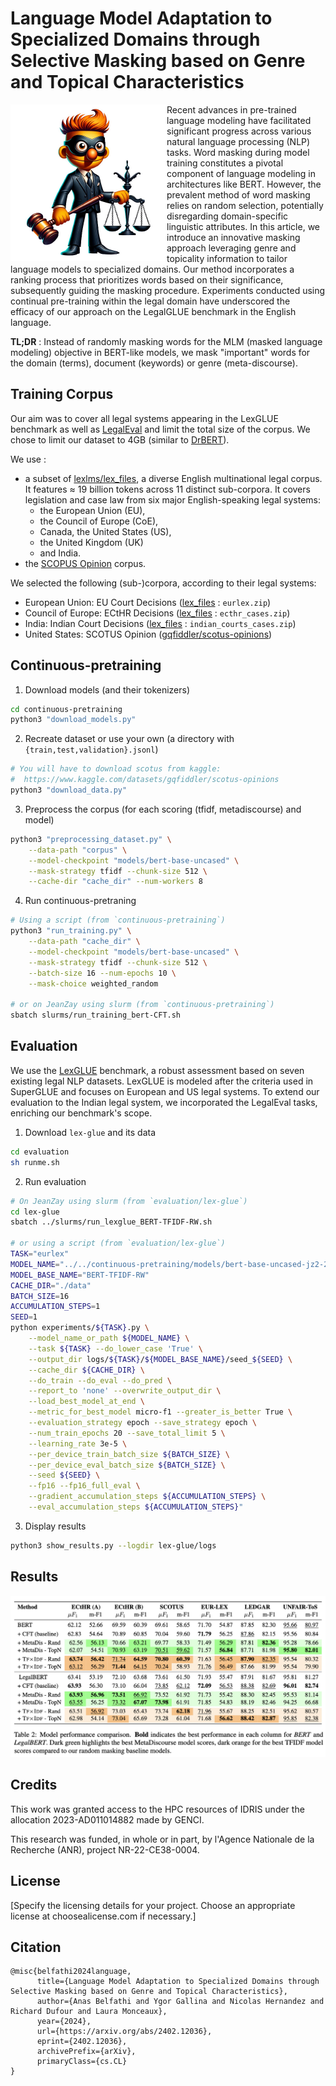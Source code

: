 # Language Model Adaptation to Specialized Domains through Selective Masking based on Genre and Topical Characteristics 

<img src="_assets/logo-selective-masking.jpg" align="left" alt="Project Logo" width="250"/>

Recent advances in pre-trained language modeling have facilitated significant progress across various natural language processing (NLP) tasks. Word masking during model training constitutes a pivotal component of language modeling in architectures like BERT. However, the prevalent method of word masking relies on random selection, potentially disregarding domain-specific linguistic attributes. In this article, we introduce an innovative masking approach leveraging genre and topicality information to tailor language models to specialized domains. Our method incorporates a ranking process that prioritizes words based on their significance, subsequently guiding the masking procedure. Experiments conducted using continual pre-training within the legal domain have underscored the efficacy of our approach on the LegalGLUE benchmark in the English language.


**TL;DR** : Instead of randomly masking words for the MLM (masked language modeling) objective in BERT-like models, we mask "important" words for the domain (terms), document (keywords) or genre (meta-discourse).


## Training Corpus

Our aim was to cover all legal systems appearing in the LexGLUE benchmark as well as [LegalEval](https://sites.google.com/view/legaleval/home) and limit the total size of the corpus.
We chose to limit our dataset to 4GB (similar to [DrBERT](https://aclanthology.org/2023.acl-long.896/)).

We use :
- a subset of [lexlms/lex_files](https://huggingface.co/datasets/lexlms/lex_files), a diverse English multinational legal corpus. It features $\approx$ 19 billion tokens across 11 distinct sub-corpora. It covers legislation and case law from six major English-speaking legal systems:
    - the European Union (EU),
    - the Council of Europe (CoE),
    - Canada, the United States (US),
    - the United Kingdom (UK)
    - and India.
- the [SCOPUS Opinion](https://www.kaggle.com/datasets/gqfiddler/scotus-opinions) corpus.

We selected the following (sub-)corpora, according to their legal systems:

* European Union: EU Court Decisions ([lex_files](https://huggingface.co/datasets/lexlms/lex_files/blob/main/) : `eurlex.zip`)
* Council of Europe: ECtHR Decisions ([lex_files](https://huggingface.co/datasets/lexlms/lex_files/blob/main/) : `ecthr_cases.zip`)
* India: Indian Court Decisions ([lex_files](https://huggingface.co/datasets/lexlms/lex_files/blob/main/) : `indian_courts_cases.zip`)
* United States: SCOTUS Opinion ([gqfiddler/scotus-opinions](https://www.kaggle.com/datasets/gqfiddler/scotus-opinions))


## Continuous-pretraining

1. Download models (and their tokenizers)
```bash
cd continuous-pretraining
python3 "download_models.py"
```
2. Recreate dataset or use your own (a directory with `{train,test,validation}.jsonl`)
```bash
# You will have to download scotus from kaggle:
#  https://www.kaggle.com/datasets/gqfiddler/scotus-opinions
python3 "download_data.py"
```
3. Preprocess the corpus (for each scoring (tfidf, metadiscourse) and model)
```bash
python3 "preprocessing_dataset.py" \
    --data-path "corpus" \
    --model-checkpoint "models/bert-base-uncased" \
    --mask-strategy tfidf --chunk-size 512 \
    --cache-dir "cache_dir" --num-workers 8
```
4. Run continuous-pretraning
```bash
# Using a script (from `continuous-pretraining`)
python3 "run_training.py" \
    --data-path "cache_dir" \
    --model-checkpoint "models/bert-base-uncased" \
    --mask-strategy tfidf --chunk-size 512 \
    --batch-size 16 --num-epochs 10 \
    --mask-choice weighted_random

# or on JeanZay using slurm (from `continuous-pretraining`)
sbatch slurms/run_training_bert-CFT.sh
```

## Evaluation

We use the [LexGLUE](https://github.com/coastalcph/lex-glue) benchmark, a robust assessment based on seven existing legal NLP datasets. LexGLUE is modeled after the criteria used in SuperGLUE and focuses on European and US legal systems. To extend our evaluation to the Indian legal system, we incorporated the LegalEval tasks, enriching our benchmark's scope.

1. Download `lex-glue` and its data
```bash
cd evaluation
sh runme.sh
```
2. Run evaluation
```bash
# On JeanZay using slurm (from `evaluation/lex-glue`)
cd lex-glue
sbatch ../slurms/run_lexglue_BERT-TFIDF-RW.sh

# or using a script (from `evaluation/lex-glue`)
TASK="eurlex"
MODEL_NAME="../../continuous-pretraining/models/bert-base-uncased-jz2-2-4-e10-b16-c512-tfidf-weighted_random-exall/checkpoint-3340"
MODEL_BASE_NAME="BERT-TFIDF-RW"
CACHE_DIR="./data"
BATCH_SIZE=16
ACCUMULATION_STEPS=1
SEED=1
python experiments/${TASK}.py \
    --model_name_or_path ${MODEL_NAME} \
    --task ${TASK} --do_lower_case 'True' \
    --output_dir logs/${TASK}/${MODEL_BASE_NAME}/seed_${SEED} \
    --cache_dir ${CACHE_DIR} \
    --do_train --do_eval --do_pred \
    --report_to 'none' --overwrite_output_dir \
    --load_best_model_at_end \
    --metric_for_best_model micro-f1 --greater_is_better True \
    --evaluation_strategy epoch --save_strategy epoch \
    --num_train_epochs 20 --save_total_limit 5 \
    --learning_rate 3e-5 \
    --per_device_train_batch_size ${BATCH_SIZE} \
    --per_device_eval_batch_size ${BATCH_SIZE} \
    --seed ${SEED} \
    --fp16 --fp16_full_eval \
    --gradient_accumulation_steps ${ACCUMULATION_STEPS} \
    --eval_accumulation_steps ${ACCUMULATION_STEPS}"
```
3. Display results
```bash
python3 show_results.py --logdir lex-glue/logs
```

## Results

<p align="center">
  <img src="_assets/results.png" alt="Project Logo" />
</p>


## Credits

This work was granted access to the HPC resources of IDRIS under the allocation 2023-AD011014882 made by GENCI.

This research was funded, in whole or in part, by l'Agence Nationale de la Recherche (ANR), project NR-22-CE38-0004.

## License

[Specify the licensing details for your project. Choose an appropriate license at choosealicense.com if necessary.]

## Citation

```
@misc{belfathi2024language,
      title={Language Model Adaptation to Specialized Domains through Selective Masking based on Genre and Topical Characteristics}, 
      author={Anas Belfathi and Ygor Gallina and Nicolas Hernandez and Richard Dufour and Laura Monceaux},
      year={2024},
      url={https://arxiv.org/abs/2402.12036},
      eprint={2402.12036},
      archivePrefix={arXiv},
      primaryClass={cs.CL}
}
```
